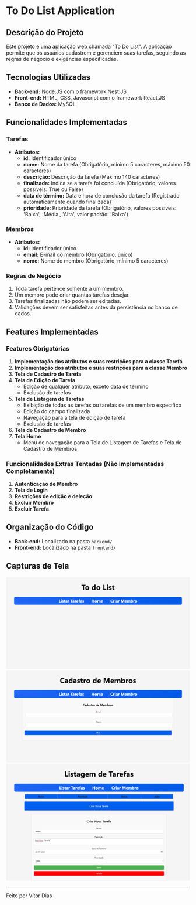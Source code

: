 # To Do List Application

## Descrição do Projeto

Este projeto é uma aplicação web chamada "To Do List". A aplicação permite que os usuários cadastrem e gerenciem suas tarefas, seguindo as regras de negócio e exigências especificadas.

## Tecnologias Utilizadas

- **Back-end:** Node.JS com o framework Nest.JS
- **Front-end:** HTML, CSS, Javascript com o framework React.JS
- **Banco de Dados:** MySQL

## Funcionalidades Implementadas

### Tarefas

- **Atributos:**
  - **id:** Identificador único
  - **nome:** Nome da tarefa (Obrigatório, mínimo 5 caracteres, máximo 50 caracteres)
  - **descrição:** Descrição da tarefa (Máximo 140 caracteres)
  - **finalizada:** Indica se a tarefa foi concluída (Obrigatório, valores possíveis: True ou False)
  - **data de término:** Data e hora de conclusão da tarefa (Registrado automaticamente quando finalizada)
  - **prioridade:** Prioridade da tarefa (Obrigatório, valores possíveis: 'Baixa', 'Média', 'Alta', valor padrão: 'Baixa')

### Membros

- **Atributos:**
  - **id:** Identificador único
  - **email:** E-mail do membro (Obrigatório, único)
  - **nome:** Nome do membro (Obrigatório, mínimo 5 caracteres)

### Regras de Negócio

1. Toda tarefa pertence somente a um membro.
2. Um membro pode criar quantas tarefas desejar.
3. Tarefas finalizadas não podem ser editadas.
4. Validações devem ser satisfeitas antes da persistência no banco de dados.

## Features Implementadas

### Features Obrigatórias

1. **Implementação dos atributos e suas restrições para a classe Tarefa**
2. **Implementação dos atributos e suas restrições para a classe Membro**
3. **Tela de Cadastro de Tarefa**
4. **Tela de Edição de Tarefa**
   - Edição de qualquer atributo, exceto data de término
   - Exclusão de tarefas
5. **Tela de Listagem de Tarefas**
   - Exibição de todas as tarefas ou tarefas de um membro específico
   - Edição do campo finalizada
   - Navegação para a tela de edição de tarefa
   - Exclusão de tarefas
6. **Tela de Cadastro de Membro**
7. **Tela Home**
   - Menu de navegação para a Tela de Listagem de Tarefas e Tela de Cadastro de Membros

### Funcionalidades Extras Tentadas (Não Implementadas Completamente)

1. **Autenticação de Membro**
2. **Tela de Login**
3. **Restrições de edição e deleção**
4. **Excluir Membro**
5. **Excluir Tarefa**


## Organização do Código

- **Back-end:** Localizado na pasta `backend/`
- **Front-end:** Localizado na pasta `frontend/`

## Capturas de Tela 

![](./img/HOME_PAGE.png)
![](./img/CRIAR_MEMBROS.png)
![](./img/LISTAR_TAREFAS.png)

---

Feito por Vítor Dias
